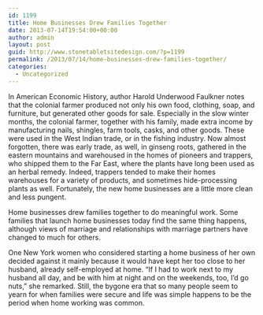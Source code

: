 ```yaml
---
id: 1199
title: Home Businesses Drew Families Together
date: 2013-07-14T19:54:00+00:00
author: admin
layout: post
guid: http://www.stonetabletsitedesign.com/?p=1199
permalink: /2013/07/14/home-businesses-drew-families-together/
categories:
  - Uncategorized
---
```

In American Economic History, author Harold Underwood Faulkner notes that the colonial farmer produced not only his own food, clothing, soap, and furniture, but generated other goods for sale. Especially in the slow winter months, the colonial farmer, together with his family, made extra income by manufacturing nails, shingles, farm tools, casks, and other goods. These were used in the West Indian trade, or in the fishing industry. Now almost forgotten, there was early trade, as well, in ginseng roots, gathered in the eastern mountains and warehoused in the homes of pioneers and trappers, who shipped them to the Far East, where the plants have long been used as an herbal remedy. Indeed, trappers tended to make their homes warehouses for a variety of products, and sometimes hide-processing plants as well. Fortunately, the new home businesses are a little more clean and less pungent.

Home businesses drew families together to do meaningful work. Some families that launch home businesses today find the same thing happens, although views of marriage and relationships with marriage partners have changed to much for others.
  
One New York women who considered starting a home business of her own decided against it mainly because it would have kept her too close to her husband, already self-employed at home. “If I had to work next to my husband all day, and be with him at night and on the weekends, too, I&#8217;d go nuts,” she remarked. Still, the bygone era that so many people seem to yearn for when families were secure and life was simple happens to be the period when home working was common.